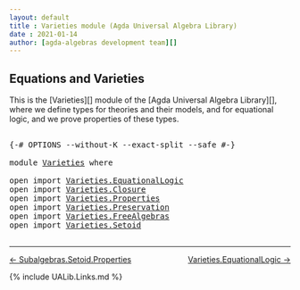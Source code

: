 ```yaml
---
layout: default
title : Varieties module (Agda Universal Algebra Library)
date : 2021-01-14
author: [agda-algebras development team][]
---
```


## <a id="equations-and-varieties">Equations and Varieties</a>

This is the [Varieties][] module of the [Agda Universal Algebra Library][], where we define types for theories and their models, and for equational logic, and we prove properties of these types.

<pre class="Agda">

<a id="419" class="Symbol">{-#</a> <a id="423" class="Keyword">OPTIONS</a> <a id="431" class="Pragma">--without-K</a> <a id="443" class="Pragma">--exact-split</a> <a id="457" class="Pragma">--safe</a> <a id="464" class="Symbol">#-}</a>

<a id="469" class="Keyword">module</a> <a id="476" href="Varieties.html" class="Module">Varieties</a> <a id="486" class="Keyword">where</a>

<a id="493" class="Keyword">open</a> <a id="498" class="Keyword">import</a> <a id="505" href="Varieties.EquationalLogic.html" class="Module">Varieties.EquationalLogic</a>
<a id="531" class="Keyword">open</a> <a id="536" class="Keyword">import</a> <a id="543" href="Varieties.Closure.html" class="Module">Varieties.Closure</a>
<a id="561" class="Keyword">open</a> <a id="566" class="Keyword">import</a> <a id="573" href="Varieties.Properties.html" class="Module">Varieties.Properties</a>
<a id="594" class="Keyword">open</a> <a id="599" class="Keyword">import</a> <a id="606" href="Varieties.Preservation.html" class="Module">Varieties.Preservation</a>
<a id="629" class="Keyword">open</a> <a id="634" class="Keyword">import</a> <a id="641" href="Varieties.FreeAlgebras.html" class="Module">Varieties.FreeAlgebras</a>
<a id="664" class="Keyword">open</a> <a id="669" class="Keyword">import</a> <a id="676" href="Varieties.Setoid.html" class="Module">Varieties.Setoid</a>

</pre>


---------------------------------

[← Subalgebras.Setoid.Properties](Subalgebras.Setoid.Properties.html)
<span style="float:right;">[Varieties.EquationalLogic →](Varieties.EquationalLogic.html)</span>

{% include UALib.Links.md %}


[agda-algebras development team]: https://github.com/ualib/agda-algebras#the-agda-algebras-development-team

